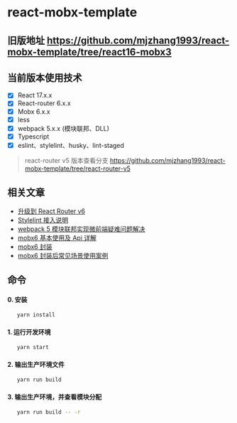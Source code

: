 # react-mobx-template

## 旧版地址 https://github.com/mjzhang1993/react-mobx-template/tree/react16-mobx3

## 当前版本使用技术

- [x] React 17.x.x
- [x] React-router 6.x.x
- [x] Mobx 6.x.x
- [x] less
- [x] webpack 5.x.x (模块联邦、DLL)
- [x] Typescript
- [x] eslint、stylelint、husky、lint-staged

> react-router v5 版本查看分支 https://github.com/mjzhang1993/react-mobx-template/tree/react-router-v5

## 相关文章

- [升级到 React Router v6](https://blog.csdn.net/mjzhang1993/article/details/122309454)
- [Stylelint 接入说明](https://blog.csdn.net/mjzhang1993/article/details/113999399)
- [webpack 5 模块联邦实现微前端疑难问题解决](https://blog.csdn.net/mjzhang1993/article/details/115871597)
- [mobx6 基本使用及 Api 详解](https://blog.csdn.net/mjzhang1993/article/details/116802249)
- [mobx6 封装](https://blog.csdn.net/mjzhang1993/article/details/116802297)
- [mobx6 封装后常见场景使用案例](https://blog.csdn.net/mjzhang1993/article/details/116802345)

## 命令

#### 0. 安装

```bash
   yarn install
```

#### 1. 运行开发环境

```bash
   yarn start
```

#### 2. 输出生产环境文件

```bash
   yarn run build
```

#### 3. 输出生产环境，并查看模块分配

```bash
   yarn run build -- -r
```

